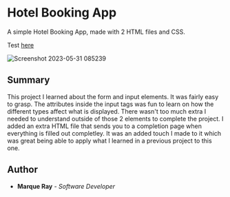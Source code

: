 # Hotel Booking App

A simple Hotel Booking App, made with 2 HTML files and CSS.

Test [here](https://mray2k4.github.io/Hotel-Booking-App/)

![Screenshot 2023-05-31 085239](https://github.com/Mray2k4/Hotel-Booking-App/assets/99221965/ca4a645f-a020-47b2-9533-197099b5fad0)

## Summary
This project I learned about the form and input elements. It was fairly easy to grasp. The attributes inside the input tags was fun to learn on how the different types affect what is displayed. There wasn't too much extra I needed to understand outside of those 2 elements to complete the project. I added an extra HTML file that sends you to a completion page when everything is filled out completley. It was an added touch I made to it which was great being able to apply what I learned in a previous project to this one.

## Author
* **Marque Ray** - *Software Developer*

